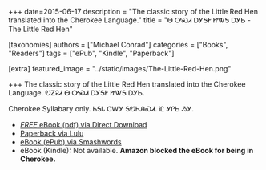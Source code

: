 +++
date=2015-06-17
description = "The classic story of the Little Red Hen translated into the Cherokee Language."
title = "Ꮎ ᎤᏍᏗ ᎠᎩᎦᎨ ᏥᏔᎦ ᎠᎩᏏ - The Little Red Hen"

[taxonomies]
authors = ["Michael Conrad"]
categories = ["Books", "Readers"]
tags = ["ePub", "Kindle", "Paperback"]

[extra]
featured_image = "../static/images/The-Little-Red-Hen.png"

+++
The classic story of the Little Red Hen translated into the Cherokee Language.
ᎧᏃᎮᏗ Ꮎ ᎤᏍᏗ ᎠᎩᎦᎨ ᏥᏔᎦ ᎠᎩᏏ.
<!-- more -->
Cherokee Syllabary only.
ᏂᎦᏓ ᏣᎳᎩ ᎦᏬᏂᎯᏍᏗ. ᎥᏝ ᎩᎵᏏ ᏱᎩ. 

* [*FREE* eBook (pdf) via Direct Download](/pdf-downloads/Na-Usdi-Agigage-Jitaga-Agisi.pdf)
* [Paperback via Lulu](http://www.lulu.com/shop/michael-joyner/na-usdi-agigage-jitaga-agisi-the-little-red-hen/paperback/product-22253822.html)
* [eBook (ePub) via Smashwords](https://www.smashwords.com/books/view/551567)
* eBook (Kindle): Not available. **Amazon blocked the eBook for being in Cherokee.**

